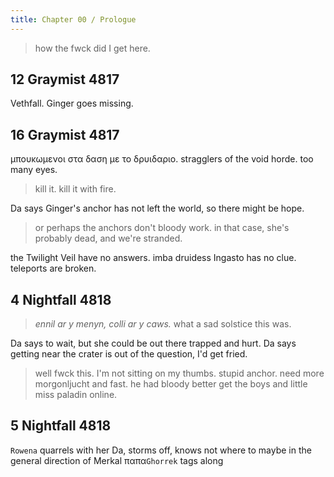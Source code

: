 ```yaml
---
title: Chapter 00 / Prologue
---
```

> how the fwck did I get here.

## 12 Graymist 4817

Vethfall. Ginger goes missing.

## 16 Graymist 4817

μπουκωμενοι στα δαση με το δρυιδαριο.
stragglers of the void horde. too many eyes.
> kill it. kill it with fire.

Da says Ginger's anchor has not left the world, so there might be hope.
> or perhaps the anchors don't bloody work. in that case, she's probably dead, and we're stranded.

the Twilight Veil have no answers.
imba druidess Ingasto has no clue.
teleports are broken.

## 4 Nightfall 4818

> _ennil ar y menyn, colli ar y caws._
> what a sad solstice this was.

Da says to wait, but she could be out there trapped and hurt.
Da says getting near the crater is out of the question, I'd get fried.

> well fwck this. I'm not sitting on my thumbs.
> stupid anchor. need more morgonljucht and fast.
> he had bloody better get the boys and little miss paladin online.

## 5 Nightfall 4818

`Rowena` quarrels with her Da, storms off, knows not where to
maybe in the general direction of Merkal
παπα`Ghorrek` tags along

